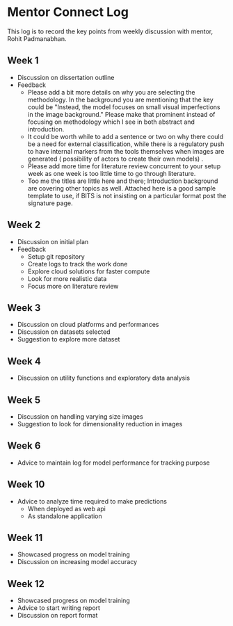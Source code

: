 # Mentor Connect Log

This log is to record the key points from weekly discussion with mentor, Rohit Padmanabhan.

## Week 1

-   Discussion on dissertation outline
-   Feedback
    -   Please add a bit more details on why you are selecting the methodology. In the background you are mentioning that the key could be "Instead, the model focuses on small visual imperfections in the image background." Please make that prominent instead of focusing on methodology which I see in both abstract and introduction.
    -   It could be worth while to add a sentence or two on why there could be a need for external classification, while there is a regulatory push to have internal markers from the tools themselves when images are generated ( possibility of actors to create their own models) .
    -   Please add more time for literature review concurrent to your setup week as one week is too little time to go through literature.
    -   Too me the titles are little here and there; Introduction background are covering other topics as well. Attached here is a good sample template to use, if BITS is not insisting on a particular format post the signature page.

## Week 2

-   Discussion on initial plan
-   Feedback
    -   Setup git repository
    -   Create logs to track the work done
    -   Explore cloud solutions for faster compute
    -   Look for more realistic data
    -   Focus more on literature review

## Week 3

-   Discussion on cloud platforms and performances
-   Discussion on datasets selected
-   Suggestion to explore more dataset

## Week 4

-   Discussion on utility functions and exploratory data analysis

## Week 5

-   Discussion on handling varying size images
-   Suggestion to look for dimensionality reduction in images

## Week 6

-   Advice to maintain log for model performance for tracking purpose

## Week 10

-   Advice to analyze time required to make predictions
    -   When deployed as web api
    -   As standalone application

## Week 11

-   Showcased progress on model training
-   Discussion on increasing model accuracy

## Week 12

-   Showcased progress on model training
-   Advice to start writing report
-   Discussion on report format
